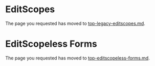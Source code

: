 
<a name="editscopes"></a>
# EditScopes

The page you requested has moved to [top-legacy-editscopes.md](top-legacy-editscopes.md).

<a name="editscopeless-forms"></a>
# EditScopeless  Forms

The page you requested has moved to [top-editscopeless-forms.md](top-editscopeless-forms.md).
